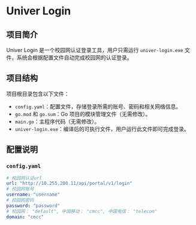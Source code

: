 # Univer Login

## 项目简介
Univer Login 是一个校园网认证登录工具，用户只需运行 `univer-login.exe` 文件，系统会根据配置文件自动完成校园网的认证登录。

## 项目结构
项目根目录包含以下文件：
- `config.yaml`：配置文件，存储登录所需的账号、密码和相关网络信息。
- `go.mod` 和 `go.sum`：Go 项目的模块管理文件（无需修改）。
- `main.go`：主程序代码（无需修改）。
- `univer-login.exe`：编译后的可执行文件，用户运行此文件即可完成登录。
## 配置说明

### `config.yaml`
```yaml
# 校园网认证url
url: "http://10.255.200.11/api/portal/v1/login"
# 校园网账号
username: "username"
# 校园网密码
password: "password"
# 校园网： "default", 中国移动： "cmcc", 中国电信： "telecom"
domain: "cmcc"
